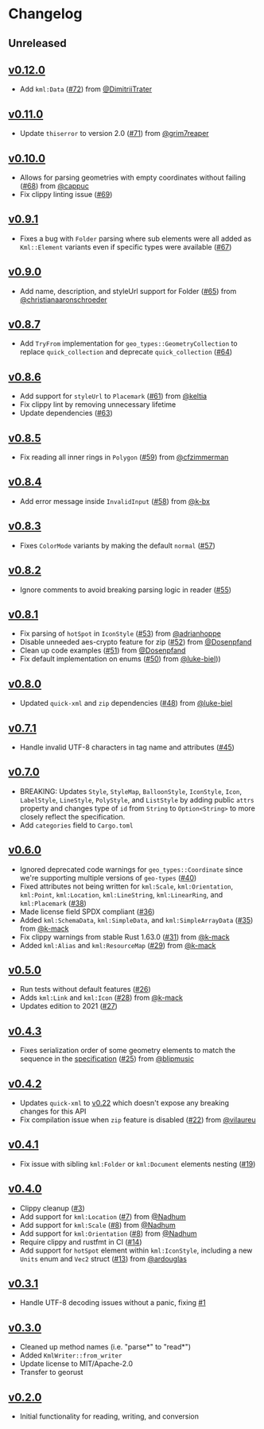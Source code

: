 # Changelog

## Unreleased

## [v0.12.0](https://github.com/georust/kml/releases/tag/v0.12.0)

- Add `kml:Data` ([#72](https://github.com/georust/kml/pull/72)) from [@DimitriiTrater](https://github.com/DimitriiTrater)

## [v0.11.0](https://github.com/georust/kml/releases/tag/v0.11.0)

- Update `thiserror` to version 2.0 ([#71](https://github.com/georust/kml/pull/71)) from [@grim7reaper](https://github.com/grim7reaper)

## [v0.10.0](https://github.com/georust/kml/releases/tag/v0.10.0)

- Allows for parsing geometries with empty coordinates without failing ([#68](https://github.com/georust/kml/pull/68)) from [@cappuc](https://github.com/cappuc)
- Fix clippy linting issue ([#69](https://github.com/georust/kml/pull/69))

## [v0.9.1](https://github.com/georust/kml/releases/tag/v0.9.1)

- Fixes a bug with `Folder` parsing where sub elements were all added as `Kml::Element` variants even if specific types were available ([#67](https://github.com/georust/kml/pull/67))

## [v0.9.0](https://github.com/georust/kml/releases/tag/v0.9.0)

- Add name, description, and styleUrl support for Folder ([#65](https://github.com/georust/kml/pull/65)) from [@christianaaronschroeder](https://github.com/christianaaronschroeder)

## [v0.8.7](https://github.com/georust/kml/releases/tag/v0.8.7)

- Add `TryFrom` implementation for `geo_types::GeometryCollection` to replace `quick_collection` and deprecate `quick_collection` ([#64](https://github.com/georust/kml/pull/64))

## [v0.8.6](https://github.com/georust/kml/releases/tag/v0.8.6)

- Add support for `styleUrl` to `Placemark` ([#61](https://github.com/georust/kml/pull/61)) from [@keltia](https://github.com/keltia)
- Fix clippy lint by removing unnecessary lifetime
- Update dependencies ([#63](https://github.com/georust/kml/pull/63))

## [v0.8.5](https://github.com/georust/kml/releases/tag/v0.8.5)

- Fix reading all inner rings in `Polygon` ([#59](https://github.com/georust/kml/pull/59)) from [@cfzimmerman](https://github.com/cfzimmerman)

## [v0.8.4](https://github.com/georust/kml/releases/tag/v0.8.4)

- Add error message inside `InvalidInput` ([#58](https://github.com/georust/kml/pull/58)) from [@k-bx](https://github.com/k-bx)

## [v0.8.3](https://github.com/georust/kml/releases/tag/v0.8.3)

- Fixes `ColorMode` variants by making the default `normal` ([#57](https://github.com/georust/kml/pull/57))

## [v0.8.2](https://github.com/georust/kml/releases/tag/v0.8.2)

- Ignore comments to avoid breaking parsing logic in reader ([#55](https://github.com/georust/kml/pull/55))

## [v0.8.1](https://github.com/georust/kml/releases/tag/v0.8.1)

- Fix parsing of `hotSpot` in `IconStyle` ([#53](https://github.com/georust/kml/pull/53)) from [@adrianhoppe](https://github.com/adrianhoppe)
- Disable unneeded aes-crypto feature for zip ([#52](https://github.com/georust/kml/pull/52)) from [@Dosenpfand](https://github.com/Dosenpfand)
- Clean up code examples ([#51](https://github.com/georust/kml/pull/51)) from [@Dosenpfand](https://github.com/Dosenpfand)
- Fix default implementation on enums ([#50](https://github.com/georust/kml/pull/50)) from [@luke-biel](https://github.com/luke-biel)))

## [v0.8.0](https://github.com/georust/kml/releases/tag/v0.8.0)

- Updated `quick-xml` and `zip` dependencies ([#48](https://github.com/georust/kml/pull/48)) from [@luke-biel](https://github.com/luke-biel)

## [v0.7.1](https://github.com/georust/kml/releases/tag/v0.7.1)

- Handle invalid UTF-8 characters in tag name and attributes ([#45](https://github.com/georust/kml/pull/45))

## [v0.7.0](https://github.com/georust/kml/releases/tag/v0.7.0)

- BREAKING: Updates `Style`, `StyleMap`, `BalloonStyle`, `IconStyle`, `Icon`, `LabelStyle`, `LineStyle`, `PolyStyle`, and `ListStyle` by adding public `attrs` property and changes type of `id` from `String` to `Option<String>` to more closely reflect the specification.
- Add `categories` field to `Cargo.toml`

## [v0.6.0](https://github.com/georust/kml/releases/tag/v0.6.0)

- Ignored deprecated code warnings for `geo_types::Coordinate` since we're supporting multiple versions of `geo-types` ([#40](https://github.com/georust/kml/pull/40))
- Fixed attributes not being written for `kml:Scale`, `kml:Orientation`, `kml:Point`, `kml:Location`, `kml:LineString`, `kml:LinearRing`, and `kml:Placemark`  ([#38](https://github.com/georust/kml/pull/38))
- Made license field SPDX compliant ([#36](https://github.com/georust/kml/pull/36))
- Added `kml:SchemaData`, `kml:SimpleData`, and `kml:SimpleArrayData` ([#35](https://github.com/georust/kml/pull/35)) from [@k-mack](https://github.com/k-mack)
- Fix clippy warnings from stable Rust 1.63.0 ([#31](https://github.com/georust/kml/pull/31)) from [@k-mack](https://github.com/k-mack)
- Added `kml:Alias` and `kml:ResourceMap` ([#29](https://github.com/georust/kml/pull/29)) from [@k-mack](https://github.com/k-mack)

## [v0.5.0](https://github.com/georust/kml/releases/tag/v0.5.0)

- Run tests without default features ([#26](https://github.com/georust/kml/pull/26))
- Adds `kml:Link` and `kml:Icon` ([#28](https://github.com/georust/kml/pull/28)) from [@k-mack](https://github.com/k-mack)
- Updates edition to 2021 ([#27](https://github.com/georust/kml/pull/27))

## [v0.4.3](https://github.com/georust/kml/releases/tag/v0.4.3)

- Fixes serialization order of some geometry elements to match the sequence in the [specification](http://schemas.opengis.net/kml/2.2.0/ogckml22.xsd) ([#25](https://github.com/georust/kml/pull/25)) from [@blipmusic](https://github.com/blipmusic)

## [v0.4.2](https://github.com/georust/kml/releases/tag/v0.4.2)

- Updates `quick-xml` to [v0.22](https://github.com/tafia/quick-xml/blob/master/Changelog.md#0220) which doesn't expose any breaking changes for this API
- Fix compilation issue when `zip` feature is disabled ([#22](https://github.com/georust/kml/pull/22)) from [@vilaureu](https://github.com/vilaureu)

## [v0.4.1](https://github.com/georust/kml/releases/tag/v0.4.1)

- Fix issue with sibling `kml:Folder` or `kml:Document` elements nesting ([#19](https://github.com/georust/kml/pull/19))

## [v0.4.0](https://github.com/georust/kml/releases/tag/v0.4.0)

- Clippy cleanup ([#3](https://github.com/georust/kml/pull/3))
- Add support for `kml:Location` ([#7](https://github.com/georust/kml/pull/7)) from [@Nadhum](https://github.com/Nadhum)
- Add support for `kml:Scale` ([#8](https://github.com/georust/kml/pull/8)) from [@Nadhum](https://github.com/Nadhum)
- Add support for `kml:Orientation` ([#8](https://github.com/georust/kml/pull/9)) from [@Nadhum](https://github.com/Nadhum)
- Require clippy and rustfmt in CI ([#14](https://github.com/georust/kml/pull/14))
- Add support for `hotSpot` element within `kml:IconStyle`, including a new `Units` enum and `Vec2` struct ([#13](https://github.com/georust/kml/pull/13)) from [@ardouglas](https://github.com/ardouglas)

## [v0.3.1](https://github.com/georust/kml/releases/tag/v0.3.1)

- Handle UTF-8 decoding issues without a panic, fixing [#1](https://github.com/georust/kml/issues/1)

## [v0.3.0](https://github.com/georust/kml/releases/tag/v0.3.0)

- Cleaned up method names (i.e. "parse*" to "read*")
- Added `KmlWriter::from_writer`
- Update license to MIT/Apache-2.0
- Transfer to georust

## [v0.2.0](https://github.com/georust/kml/releases/tag/v0.2.0)

- Initial functionality for reading, writing, and conversion

